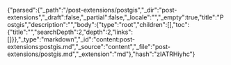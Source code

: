 {"parsed":{"_path":"/post-extensions/postgis","_dir":"post-extensions","_draft":false,"_partial":false,"_locale":"","_empty":true,"title":"Postgis","description":"","body":{"type":"root","children":[],"toc":{"title":"","searchDepth":2,"depth":2,"links":[]}},"_type":"markdown","_id":"content:post-extensions:postgis.md","_source":"content","_file":"post-extensions/postgis.md","_extension":"md"},"hash":"zIATRHiyhc"}